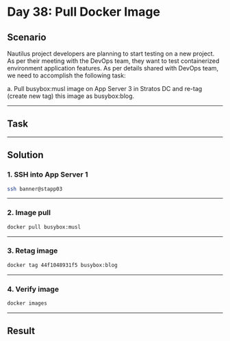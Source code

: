 # Day 38: Pull Docker Image

## Scenario

Nautilus project developers are planning to start testing on a new project. As per their meeting with the DevOps team, they want to test containerized environment application features. As per details shared with DevOps team, we need to accomplish the following task:


a. Pull busybox:musl image on App Server 3 in Stratos DC and re-tag (create new tag) this image as busybox:blog.

---

## Task


---

## Solution

### 1. SSH into App Server 1

```bash
ssh banner@stapp03
```

---

### 2. Image pull 

```bash
docker pull busybox:musl
```

---

### 3. Retag image

```bash
docker tag 44f1048931f5 busybox:blog
```

---

### 4. Verify image

```bash
docker images
```

---

## Result

